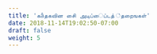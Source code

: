 ```yaml
---
title: 'கâதகவின சிை அடிப்ைப்டத் ்தறைஙகள்'
date: 2018-11-14T19:02:50-07:00
draft: false
weight: 5
---
```

